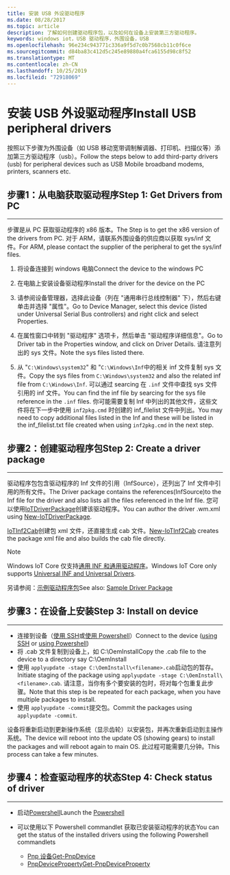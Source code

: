 ```yaml
---
title: 安装 USB 外设驱动程序
ms.date: 08/28/2017
ms.topic: article
description: 了解如何创建驱动程序包，以及如何在设备上安装第三方驱动程序。
keywords: windows iot，USB 驱动程序，外围设备，USB
ms.openlocfilehash: 96e234c943771c336a9f5d7c0b7568cb11c0f6ce
ms.sourcegitcommit: d84ba83c412d5c245e89880a4fca6155d98c8f52
ms.translationtype: MT
ms.contentlocale: zh-CN
ms.lasthandoff: 10/25/2019
ms.locfileid: "72918069"
---
```

# <a name="install-usb-peripheral-drivers"></a><span data-ttu-id="a3770-104">安装 USB 外设驱动程序</span><span class="sxs-lookup"><span data-stu-id="a3770-104">Install USB peripheral drivers</span></span>
<span data-ttu-id="a3770-105">按照以下步骤为外围设备（如 USB 移动宽带调制解调器、打印机、扫描仪等）添加第三方驱动程序（usb）。</span><span class="sxs-lookup"><span data-stu-id="a3770-105">Follow the steps below to add third-party drivers (usb) for peripheral devices such as USB Mobile broadband modems, printers, scanners etc.</span></span> 

## <a name="step-1-get-drivers-from-pc"></a><span data-ttu-id="a3770-106">步骤1：从电脑获取驱动程序</span><span class="sxs-lookup"><span data-stu-id="a3770-106">Step 1: Get Drivers from PC</span></span>
___
<span data-ttu-id="a3770-107">步骤是从 PC 获取驱动程序的 x86 版本。</span><span class="sxs-lookup"><span data-stu-id="a3770-107">The Step is to get the x86 version of the drivers from PC.</span></span> <span data-ttu-id="a3770-108">对于 ARM，请联系外围设备的供应商以获取 sys/inf 文件。</span><span class="sxs-lookup"><span data-stu-id="a3770-108">For ARM, please contact the supplier of the peripheral to get the sys/inf files.</span></span>


1. <span data-ttu-id="a3770-109">将设备连接到 windows 电脑</span><span class="sxs-lookup"><span data-stu-id="a3770-109">Connect the device to the windows PC</span></span>

2. <span data-ttu-id="a3770-110">在电脑上安装设备驱动程序</span><span class="sxs-lookup"><span data-stu-id="a3770-110">Install the driver for the device on the PC</span></span>

3. <span data-ttu-id="a3770-111">请参阅设备管理器，选择此设备（列在 "通用串行总线控制器" 下），然后右键单击并选择 "属性"。</span><span class="sxs-lookup"><span data-stu-id="a3770-111">Go to Device Manager, select this device (listed under Universal Serial Bus controllers) and right click and select Properties.</span></span>

4. <span data-ttu-id="a3770-112">在属性窗口中转到 "驱动程序" 选项卡，然后单击 "驱动程序详细信息"。</span><span class="sxs-lookup"><span data-stu-id="a3770-112">Go to Driver tab in the Properties window, and click on Driver Details.</span></span> <span data-ttu-id="a3770-113">请注意列出的 sys 文件。</span><span class="sxs-lookup"><span data-stu-id="a3770-113">Note the sys files listed there.</span></span>

5. <span data-ttu-id="a3770-114">从 "`C:\Windows\system32`" 和 "`C:\Windows\Inf`中的相关 inf 文件复制 sys 文件。</span><span class="sxs-lookup"><span data-stu-id="a3770-114">Copy the sys files from `C:\Windows\system32` and also the related inf file from `C:\Windows\Inf`.</span></span> <span data-ttu-id="a3770-115">可以通过 searcing 在 `.inf` 文件中查找 sys 文件引用的 inf 文件。</span><span class="sxs-lookup"><span data-stu-id="a3770-115">You can find the inf file by searcing for the sys file reference in the `.inf` files.</span></span> <span data-ttu-id="a3770-116">你可能需要复制 Inf 中列出的其他文件，这些文件将在下一步中使用 `inf2pkg.cmd` 时创建的 inf_filelist 文件中列出。</span><span class="sxs-lookup"><span data-stu-id="a3770-116">You may need to copy additional files listed in the Inf and these will be listed in the inf_filelist.txt file created when using  `inf2pkg.cmd` in the next step.</span></span>


## <a name="step-2-create-a-driver-package"></a><span data-ttu-id="a3770-117">步骤2：创建驱动程序包</span><span class="sxs-lookup"><span data-stu-id="a3770-117">Step 2: Create a driver package</span></span>
___

<span data-ttu-id="a3770-118">驱动程序包包含驱动程序的 Inf 文件的引用（InfSource），还列出了 Inf 文件中引用的所有文件。</span><span class="sxs-lookup"><span data-stu-id="a3770-118">The Driver package contains the references(InfSource)to the Inf file for the driver and also lists all the files referenced in the Inf file.</span></span> <span data-ttu-id="a3770-119">您可以使用[IoTDriverPackage](https://github.com/ms-iot/iot-adk-addonkit/tree/master/Tools/IoTCoreImaging/Docs/Add-IoTDriverPackage.md)创建该驱动程序。</span><span class="sxs-lookup"><span data-stu-id="a3770-119">You can author the driver .wm.xml using [New-IoTDriverPackage](https://github.com/ms-iot/iot-adk-addonkit/tree/master/Tools/IoTCoreImaging/Docs/Add-IoTDriverPackage.md).</span></span>

<span data-ttu-id="a3770-120">[IoTInf2Cab](https://github.com/ms-iot/iot-adk-addonkit/tree/master/Tools/IoTCoreImaging/Docs/New-IoTInf2Cab.md)创建包 xml 文件，还直接生成 cab 文件。</span><span class="sxs-lookup"><span data-stu-id="a3770-120">[New-IoTInf2Cab](https://github.com/ms-iot/iot-adk-addonkit/tree/master/Tools/IoTCoreImaging/Docs/New-IoTInf2Cab.md) creates the package xml file and also builds the cab file directly.</span></span>

> [!NOTE]
> <span data-ttu-id="a3770-121">Windows IoT Core 仅支持[通用 INF 和通用驱动程序](https://docs.microsoft.com/en-us/windows-hardware/drivers/develop/getting-started-with-universal-drivers)。</span><span class="sxs-lookup"><span data-stu-id="a3770-121">Windows IoT Core only supports [Universal INF and Universal Drivers](https://docs.microsoft.com/en-us/windows-hardware/drivers/develop/getting-started-with-universal-drivers).</span></span>


<span data-ttu-id="a3770-122">另请参阅：[示例驱动程序包](https://github.com/ms-iot/iot-adk-addonkit/tree/master/Workspace/Source-arm/BSP/CustomRpi2/Packages/CustomRPi2.GPIO)</span><span class="sxs-lookup"><span data-stu-id="a3770-122">See also: [Sample Driver Package](https://github.com/ms-iot/iot-adk-addonkit/tree/master/Workspace/Source-arm/BSP/CustomRpi2/Packages/CustomRPi2.GPIO)</span></span> 

## <a name="step-3-install-on-device"></a><span data-ttu-id="a3770-123">步骤3：在设备上安装</span><span class="sxs-lookup"><span data-stu-id="a3770-123">Step 3: Install on device</span></span>
___

* <span data-ttu-id="a3770-124">连接到设备（[使用 SSH](../connect-your-device/ssh.md)或[使用 Powershell](../connect-your-device/powershell.md)）</span><span class="sxs-lookup"><span data-stu-id="a3770-124">Connect to the device ([using SSH](../connect-your-device/ssh.md) or [using Powershell](../connect-your-device/powershell.md))</span></span>
* <span data-ttu-id="a3770-125">将 <filename>.cab 文件复制到设备上，如 C:\OemInstall</span><span class="sxs-lookup"><span data-stu-id="a3770-125">Copy the <filename>.cab file to the device to a directory say C:\OemInstall</span></span>
* <span data-ttu-id="a3770-126">使用 `applyupdate -stage C:\OemInstall\<filename>.cab`启动包的暂存。</span><span class="sxs-lookup"><span data-stu-id="a3770-126">Initiate staging of the package using `applyupdate -stage C:\OemInstall\<filename>.cab`.</span></span> <span data-ttu-id="a3770-127">请注意，当你有多个要安装的包时，将对每个包重复此步骤。</span><span class="sxs-lookup"><span data-stu-id="a3770-127">Note that this step is be repeated for each package, when you have multiple packages to install.</span></span>
* <span data-ttu-id="a3770-128">使用 `applyupdate -commit`提交包。</span><span class="sxs-lookup"><span data-stu-id="a3770-128">Commit the packages using `applyupdate -commit`.</span></span>

<span data-ttu-id="a3770-129">设备将重新启动到更新操作系统（显示齿轮）以安装包，并再次重新启动到主操作系统。</span><span class="sxs-lookup"><span data-stu-id="a3770-129">The device will reboot into the update OS (showing gears) to install the packages and will reboot again to main OS.</span></span> <span data-ttu-id="a3770-130">此过程可能需要几分钟。</span><span class="sxs-lookup"><span data-stu-id="a3770-130">This process can take a few minutes.</span></span>

## <a name="step-4-check-status-of-driver"></a><span data-ttu-id="a3770-131">步骤4：检查驱动程序的状态</span><span class="sxs-lookup"><span data-stu-id="a3770-131">Step 4: Check status of driver</span></span>
___

* <span data-ttu-id="a3770-132">启动[Powershell](../connect-your-device/PowerShell.md)</span><span class="sxs-lookup"><span data-stu-id="a3770-132">Launch the [Powershell](../connect-your-device/PowerShell.md)</span></span>
* <span data-ttu-id="a3770-133">可以使用以下 Powershell commandlet 获取已安装驱动程序的状态</span><span class="sxs-lookup"><span data-stu-id="a3770-133">You can get the status of the installed drivers using the following Powershell commandlets</span></span>

    * [<span data-ttu-id="a3770-134">Pnp 设备</span><span class="sxs-lookup"><span data-stu-id="a3770-134">Get-PnpDevice</span></span>](https://docs.microsoft.com/powershell/module/pnpdevice/get-pnpdevice?view=win10-ps)
    * [<span data-ttu-id="a3770-135">PnpDeviceProperty</span><span class="sxs-lookup"><span data-stu-id="a3770-135">Get-PnpDeviceProperty</span></span>](https://docs.microsoft.com/powershell/module/pnpdevice/get-pnpdeviceproperty?view=win10-ps)
    
